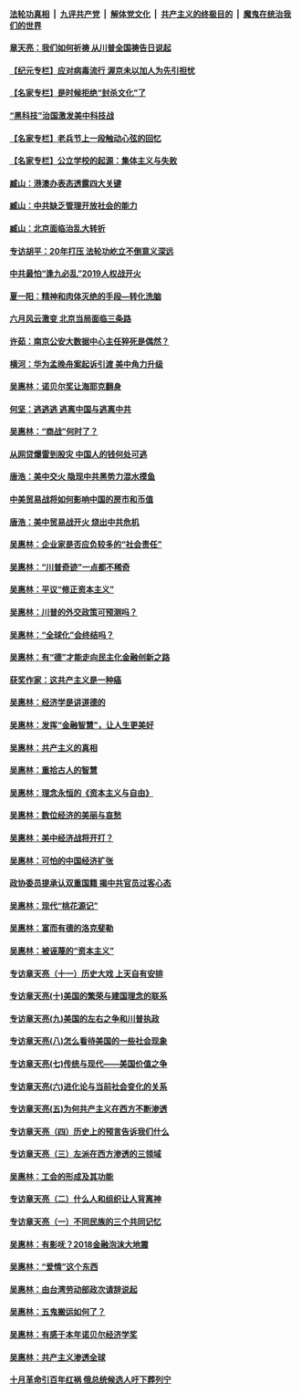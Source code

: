 

####  [法轮功真相](../../../../basic/blob/master/README.md?t=07080631) &nbsp;|&nbsp; [九评共产党](../../../../9ping.md/blob/master/README.md?t=07080631) &nbsp;|&nbsp; [解体党文化](../../../../jtdwh.md/blob/master/README.md?t=07080631)  &nbsp;|&nbsp; [共产主义的终极目的](../../../../gczydzjmd.md/blob/master/README.md?t=07080631) &nbsp;|&nbsp; [魔鬼在统治我们的世界](../../../../mgztzwmdsj.md/blob/master/README.md?t=07080631) 

#### [章天亮：我们如何祈祷 从川普全国祷告日说起](../pages/nsc423/n11944627.md?t=07080631) 

#### [【纪元专栏】应对病毒流行 渥京未以加人为先引担忧](../pages/nsc423/n11875714.md?t=07080631) 

#### [【名家专栏】是时候拒绝“封杀文化”了](../pages/nsc423/n11814093.md?t=07080631) 

#### [“黑科技”治国激发美中科技战](../pages/nsc423/n11638056.md?t=07080631) 

#### [【名家专栏】老兵节上一段触动心弦的回忆](../pages/nsc423/n11646016.md?t=07080631) 

#### [【名家专栏】公立学校的起源：集体主义与失败](../pages/nsc423/n11601833.md?t=07080631) 

#### [臧山：港澳办表态透露四大关键](../pages/nsc423/n11421628.md?t=07080631) 

#### [臧山：中共缺乏管理开放社会的能力](../pages/nsc423/n11407457.md?t=07080631) 

#### [臧山：北京面临治乱大转折](../pages/nsc423/n11406895.md?t=07080631) 

#### [专访胡平：20年打压 法轮功屹立不倒意义深远](../pages/nsc423/n11398800.md?t=07080631) 

#### [中共最怕“逢九必乱”2019人权战开火](../pages/nsc423/n11385248.md?t=07080631) 

#### [夏一阳：精神和肉体灭绝的手段—转化洗脑](../pages/nsc423/n11368250.md?t=07080631) 

#### [六月风云激变 北京当局面临三条路](../pages/nsc423/n11313668.md?t=07080631) 

#### [许茹：南京公安大数据中心主任猝死是偶然？](../pages/nsc423/n11064744.md?t=07080631) 

#### [横河：华为孟晚舟案起诉引渡 美中角力升级](../pages/nsc423/n11027230.md?t=07080631) 

#### [吴惠林：诺贝尔奖让海耶克翻身](../pages/nsc423/n10890049.md?t=07080631) 

#### [何坚：逃逃逃 逃离中国与逃离中共](../pages/nsc423/n10592891.md?t=07080631) 

#### [吴惠林：“商战”何时了？](../pages/nsc423/n10573558.md?t=07080631) 

#### [从网贷爆雷到股灾 中国人的钱何处可逃](../pages/nsc423/n10572800.md?t=07080631) 

#### [唐浩：美中交火 隐现中共黑势力混水摸鱼](../pages/nsc423/n10544040.md?t=07080631) 

#### [中美贸易战将如何影响中国的房市和币值](../pages/nsc423/n10543697.md?t=07080631) 

#### [唐浩：美中贸易战开火 烧出中共危机](../pages/nsc423/n10540126.md?t=07080631) 

#### [吴惠林：企业家是否应负较多的“社会责任”](../pages/nsc423/n10535022.md?t=07080631) 

#### [吴惠林：“川普奇迹”一点都不稀奇](../pages/nsc423/n10512808.md?t=07080631) 

#### [吴惠林：平议“修正资本主义”](../pages/nsc423/n10495724.md?t=07080631) 

#### [吴惠林：川普的外交政策可预测吗？](../pages/nsc423/n10462387.md?t=07080631) 

#### [吴惠林：“全球化”会终结吗？](../pages/nsc423/n10452838.md?t=07080631) 

#### [吴惠林：有“德”才能走向民主化金融创新之路](../pages/nsc423/n10432292.md?t=07080631) 

#### [获奖作家：这共产主义是一种癌](../pages/nsc423/n10431541.md?t=07080631) 

#### [吴惠林：经济学是讲道德的](../pages/nsc423/n10398014.md?t=07080631) 

#### [吴惠林：发挥“金融智慧”，让人生更美好](../pages/nsc423/n10375019.md?t=07080631) 

#### [吴惠林：共产主义的真相](../pages/nsc423/n10351394.md?t=07080631) 

#### [吴惠林：重拾古人的智慧](../pages/nsc423/n10337691.md?t=07080631) 

#### [吴惠林：理念永恒的《资本主义与自由》](../pages/nsc423/n10316274.md?t=07080631) 

#### [吴惠林：数位经济的美丽与哀愁](../pages/nsc423/n10292946.md?t=07080631) 

#### [吴惠林：美中经济战将开打？](../pages/nsc423/n10258825.md?t=07080631) 

#### [吴惠林：可怕的中国经济扩张](../pages/nsc423/n10219147.md?t=07080631) 

#### [政协委员提承认双重国籍 揭中共官员过客心态](../pages/nsc423/n10208809.md?t=07080631) 

#### [吴惠林：现代“桃花源记”](../pages/nsc423/n10185234.md?t=07080631) 

#### [吴惠林：富而有德的洛克斐勒](../pages/nsc423/n10142264.md?t=07080631) 

#### [吴惠林：被诬蔑的“资本主义”](../pages/nsc423/n10124816.md?t=07080631) 

#### [专访章天亮（十一）历史大戏 上天自有安排](../pages/nsc423/n10094905.md?t=07080631) 

#### [专访章天亮(十)美国的繁荣与建国理念的联系](../pages/nsc423/n10094899.md?t=07080631) 

#### [专访章天亮(九)美国的左右之争和川普执政](../pages/nsc423/n10094889.md?t=07080631) 

#### [专访章天亮(八)怎么看待美国的一些社会现象](../pages/nsc423/n10094857.md?t=07080631) 

#### [专访章天亮(七)传统与现代——美国价值之争](../pages/nsc423/n10093140.md?t=07080631) 

#### [专访章天亮(六)进化论与当前社会变化的关系](../pages/nsc423/n10092036.md?t=07080631) 

#### [专访章天亮(五)为何共产主义在西方不断渗透](../pages/nsc423/n10083620.md?t=07080631) 

#### [专访章天亮（四）历史上的预言告诉我们什么](../pages/nsc423/n10083606.md?t=07080631) 

#### [专访章天亮（三）左派在西方渗透的三领域](../pages/nsc423/n10081115.md?t=07080631) 

#### [吴惠林：工会的形成及其功能](../pages/nsc423/n10080633.md?t=07080631) 

#### [专访章天亮（二）什么人和组织让人背离神](../pages/nsc423/n10076637.md?t=07080631) 

#### [专访章天亮（一）不同民族的三个共同记忆](../pages/nsc423/n10074188.md?t=07080631) 

#### [吴惠林：有影呒？2018金融泡沫大地震](../pages/nsc423/n10040534.md?t=07080631) 

#### [吴惠林：“爱情”这个东西](../pages/nsc423/n10019423.md?t=07080631) 

#### [吴惠林：由台湾劳动部政次请辞说起](../pages/nsc423/n9979679.md?t=07080631) 

#### [吴惠林：五鬼搬运如何了？](../pages/nsc423/n9925338.md?t=07080631) 

#### [吴惠林：有感于本年诺贝尔经济学奖](../pages/nsc423/n9871883.md?t=07080631) 

#### [吴惠林：共产主义渗透全球](../pages/nsc423/n9812748.md?t=07080631) 

#### [十月革命引百年红祸 俄总统候选人吁下葬列宁](../pages/nsc423/n9810182.md?t=07080631) 

